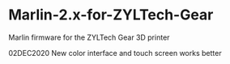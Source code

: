 # Marlin-2.x-for-ZYLTech-Gear
Marlin firmware for the ZYLTech Gear 3D printer

02DEC2020 New color interface and touch screen works better
